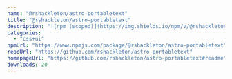 ```yaml
---
name: "@rshackleton/astro-portabletext"
title: "@rshackleton/astro-portabletext"
description: "![npm (scoped)](https://img.shields.io/npm/v/@rshackleton/astro-portabletext) [![semantic-release: angular](https://img.shields.io/badge/semantic--release-angular-e10079?logo=semantic-release)](https://github.com/semantic-release/semantic-release)"
categories:
  - "css+ui"
npmUrl: "https://www.npmjs.com/package/@rshackleton/astro-portabletext"
repoUrl: "https://github.com/rshackleton/astro-portabletext"
homepageUrl: "https://github.com/rshackleton/astro-portabletext#readme"
downloads: 20
---
```

